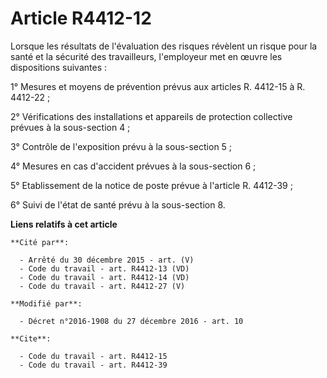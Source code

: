 # Article R4412-12

Lorsque les résultats de l'évaluation des risques révèlent un risque pour la santé et la sécurité des travailleurs,
l'employeur met en œuvre les dispositions suivantes : 

1° Mesures et moyens de prévention prévus aux articles R. 4412-15 à R. 4412-22 ; 

2° Vérifications des installations et appareils de protection collective prévues à la sous-section 4 ; 

3° Contrôle de l'exposition prévu à la sous-section 5 ; 

4° Mesures en cas d'accident prévues à la sous-section 6 ; 

5° Etablissement de la notice de poste prévue à l'article R. 4412-39 ; 

6° Suivi de l'état de santé prévu à la sous-section 8.

**Liens relatifs à cet article**

	**Cité par**:

	  - Arrêté du 30 décembre 2015 - art. (V)
	  - Code du travail - art. R4412-13 (VD)
	  - Code du travail - art. R4412-14 (VD)
	  - Code du travail - art. R4412-27 (V)

	**Modifié par**:

	  - Décret n°2016-1908 du 27 décembre 2016 - art. 10

	**Cite**:

	  - Code du travail - art. R4412-15
	  - Code du travail - art. R4412-39
